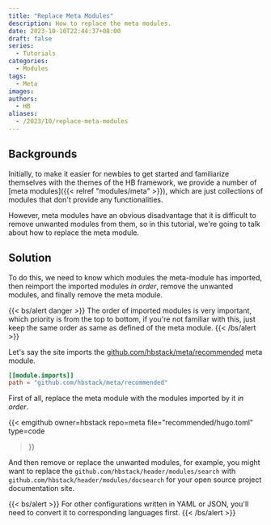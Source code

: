 ```yaml
---
title: "Replace Meta Modules"
description: How to replace the meta modules.
date: 2023-10-10T22:44:37+08:00
draft: false
series:
  - Tutorials
categories:
  - Modules
tags:
  - Meta
images:
authors:
  - HB
aliases:
  - /2023/10/replace-meta-modules
---
```


## Backgrounds

Initially, to make it easier for newbies to get started and familiarize themselves with the themes of the HB framework, we provide a number of [meta modules]({{< relref "modules/meta" >}}), which are just collections of modules that don't provide any functionalities.

However, meta modules have an obvious disadvantage that it is difficult to remove unwanted modules from them, so in this tutorial, we're going to talk about how to replace the meta module.

## Solution

To do this, we need to know which modules the meta-module has imported, then reimport the imported modules _in order_, remove the unwanted modules, and finally remove the meta module.

{{< bs/alert danger >}}
The order of imported modules is very important, which priority is from the top to bottom, if you're not familiar with this, just keep the same order as same as defined of the meta module.
{{< /bs/alert >}}

Let's say the site imports the [github.com/hbstack/meta/recommended](https://github.com/hbstack/meta/blob/main/recommended/hugo.toml) meta module.

```toml
[[module.imports]]
path = "github.com/hbstack/meta/recommended"
```

First of all, replace the meta module with the modules imported by it _in order_.

{{< emgithub
  owner=hbstack
  repo=meta
  file="recommended/hugo.toml"
  type=code
>}}

And then remove or replace the unwanted modules, for example, you might want to replace the `github.com/hbstack/header/modules/search` with `github.com/hbstack/header/modules/docsearch` for your open source project documentation site.

{{< bs/alert >}}
For other configurations written in YAML or JSON, you'll need to convert it to corresponding languages first.
{{< /bs/alert >}}
